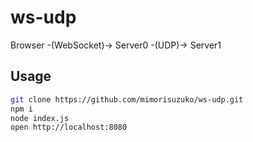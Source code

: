 # ws-udp

Browser -(WebSocket)-> Server0 -(UDP)-> Server1

## Usage

```bash
git clone https://github.com/mimorisuzuko/ws-udp.git
npm i
node index.js
open http://localhost:8080
```

